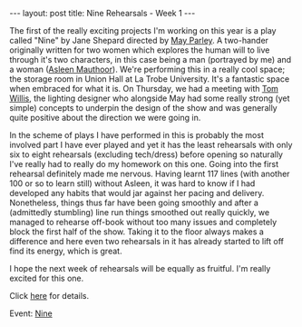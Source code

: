 --- layout: post title: Nine Rehearsals - Week 1 ---

The first of the really exciting projects I'm working on this year is a
play called "Nine" by Jane Shepard directed by [May
Parley](http://www.starnow.com.au/maylynnparley "http://www.starnow.com.au/maylynnparley").
A two-hander originally written for two women which explores the human
will to live through it's two characters, in this case being a man
(portrayed by me) and a woman ([Asleen
Mauthoor](http://www.imdb.com/name/nm5619395/ "http://www.imdb.com/name/nm5619395/")).
We're performing this in a really cool space; the storage room in Union
Hall at La Trobe University. It's a fantastic space when embraced for
what it is. On Thursday, we had a meeting with [Tom
Willis](http://www.brightsparklighting.com.au/ "http://www.brightsparklighting.com.au/"),
the lighting designer who alongside May had some really strong (yet
simple) concepts to underpin the design of the show and was generally
quite positive about the direction we were going in.

In the scheme of plays I have performed in this is probably the most
involved part I have ever played and yet it has the least rehearsals
with only six to eight rehearsals (excluding tech/dress) before opening
so naturally I've really had to really do my homework on this one. Going
into the first rehearsal definitely made me nervous. Having learnt 117
lines (with another 100 or so to learn still) without Asleen, it was
hard to know if I had developed any habits that would jar against her
pacing and delivery. Nonetheless, things thus far have been going
smoothly and after a (admittedly stumbling) line run things smoothed out
really quickly, we managed to rehearse off-book without too many issues
and completely block the first half of the show. Taking it to the floor
always makes a difference and here even two rehearsals in it has already
started to lift off find its energy, which is great.

I hope the next week of rehearsals will be equally as fruitful. I'm
really excited for this one. 

Click [here](http://nine.kevanatkins.com "http://nine.kevanatkins.com")
for details.

Event:
[Nine](http://www.kevanatkins.com/events/1 "http://www.kevanatkins.com/events/1")
